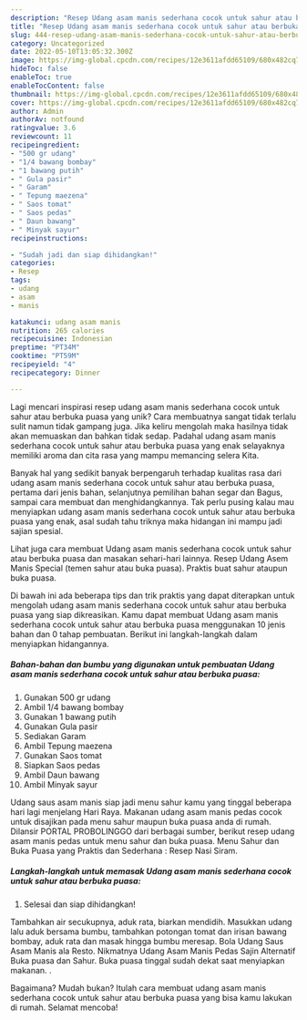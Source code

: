 ```yaml
---
description: "Resep Udang asam manis sederhana cocok untuk sahur atau berbuka puasa yang Enak"
title: "Resep Udang asam manis sederhana cocok untuk sahur atau berbuka puasa yang Enak"
slug: 444-resep-udang-asam-manis-sederhana-cocok-untuk-sahur-atau-berbuka-puasa-yang-enak
category: Uncategorized
date: 2022-05-10T13:05:32.300Z
image: https://img-global.cpcdn.com/recipes/12e3611afdd65109/680x482cq70/udang-asam-manis-sederhana-cocok-untuk-sahur-atau-berbuka-puasa-foto-resep-utama.jpg
hideToc: false
enableToc: true
enableTocContent: false
thumbnail: https://img-global.cpcdn.com/recipes/12e3611afdd65109/680x482cq70/udang-asam-manis-sederhana-cocok-untuk-sahur-atau-berbuka-puasa-foto-resep-utama.jpg
cover: https://img-global.cpcdn.com/recipes/12e3611afdd65109/680x482cq70/udang-asam-manis-sederhana-cocok-untuk-sahur-atau-berbuka-puasa-foto-resep-utama.jpg
author: Admin
authorAv: notfound
ratingvalue: 3.6
reviewcount: 11
recipeingredient:
- "500 gr udang"
- "1/4 bawang bombay"
- "1 bawang putih"
- " Gula pasir"
- " Garam"
- " Tepung maezena"
- " Saos tomat"
- " Saos pedas"
- " Daun bawang"
- " Minyak sayur"
recipeinstructions:

- "Sudah jadi dan siap dihidangkan!"
categories:
- Resep
tags:
- udang
- asam
- manis

katakunci: udang asam manis 
nutrition: 265 calories
recipecuisine: Indonesian
preptime: "PT34M"
cooktime: "PT59M"
recipeyield: "4"
recipecategory: Dinner

---
```





Lagi mencari inspirasi resep udang asam manis sederhana cocok untuk sahur atau berbuka puasa yang unik? Cara membuatnya sangat tidak terlalu sulit namun tidak gampang juga. Jika keliru mengolah maka hasilnya tidak akan memuaskan dan bahkan tidak sedap. Padahal udang asam manis sederhana cocok untuk sahur atau berbuka puasa yang enak selayaknya memiliki aroma dan cita rasa yang mampu memancing selera Kita.





Banyak hal yang sedikit banyak berpengaruh terhadap kualitas rasa dari udang asam manis sederhana cocok untuk sahur atau berbuka puasa, pertama dari jenis bahan, selanjutnya pemilihan bahan segar dan Bagus, sampai cara membuat dan menghidangkannya. Tak perlu pusing kalau mau menyiapkan udang asam manis sederhana cocok untuk sahur atau berbuka puasa yang enak,      asal sudah tahu triknya maka hidangan ini mampu jadi sajian spesial.














Lihat juga cara membuat Udang asam manis sederhana cocok untuk sahur atau berbuka puasa dan masakan sehari-hari lainnya. Resep Udang Asem Manis Special (temen sahur atau buka puasa). Praktis buat sahur ataupun buka puasa.






Di bawah ini ada beberapa tips dan trik praktis yang dapat diterapkan untuk mengolah udang asam manis sederhana cocok untuk sahur atau berbuka puasa yang siap dikreasikan. Kamu dapat membuat Udang asam manis sederhana cocok untuk sahur atau berbuka puasa menggunakan 10 jenis bahan dan 0 tahap pembuatan. Berikut ini langkah-langkah dalam menyiapkan hidangannya.

<!--inarticleads1-->

##### Bahan-bahan dan bumbu yang digunakan untuk pembuatan Udang asam manis sederhana cocok untuk sahur atau berbuka puasa:

1. Gunakan 500 gr udang
1. Ambil 1/4 bawang bombay
1. Gunakan 1 bawang putih
1. Gunakan  Gula pasir
1. Sediakan  Garam
1. Ambil  Tepung maezena
1. Gunakan  Saos tomat
1. Siapkan  Saos pedas
1. Ambil  Daun bawang
1. Ambil  Minyak sayur


Udang saus asam manis siap jadi menu sahur kamu yang tinggal beberapa hari lagi menjelang Hari Raya. Makanan udang asam manis pedas cocok untuk disajikan pada menu sahur maupun buka puasa anda di rumah. Dilansir PORTAL PROBOLINGGO dari berbagai sumber, berikut resep udang asam manis pedas untuk menu sahur dan buka puasa. Menu Sahur dan Buka Puasa yang Praktis dan Sederhana : Resep Nasi Siram. 

<!--inarticleads2-->

##### Langkah-langkah untuk memasak Udang asam manis sederhana cocok untuk sahur atau berbuka puasa:


1. Selesai dan siap dihidangkan!

Tambahkan air secukupnya, aduk rata, biarkan mendidih. Masukkan udang lalu aduk bersama bumbu, tambahkan potongan tomat dan irisan bawang bombay, aduk rata dan masak hingga bumbu meresap. Bola Udang Saus Asam Manis ala Resto. Nikmatnya Udang Asam Manis Pedas Sajin Alternatif Buka puasa dan Sahur. Buka puasa tinggal sudah dekat saat menyiapkan makanan. . 

Bagaimana? Mudah bukan? Itulah cara membuat udang asam manis sederhana cocok untuk sahur atau berbuka puasa yang bisa kamu lakukan di rumah. Selamat mencoba!
